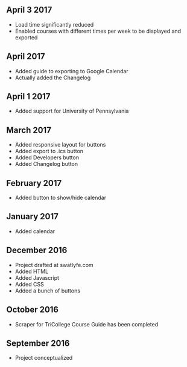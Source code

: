 ## April 3 2017
* Load time significantly reduced
* Enabled courses with different times per week to be displayed and exported
## April 2017
* Added guide to exporting to Google Calendar
* Actually added the Changelog
## April 1 2017
* Added support for University of Pennsylvania
## March 2017
* Added responsive layout for buttons
* Added export to .ics button
* Added Developers button
* Added Changelog button
## February 2017
* Added button to show/hide calendar
## January 2017
* Added calendar
## December 2016
* Project drafted at swatlyfe.com
* Added HTML
* Added Javascript
* Added CSS
* Added a bunch of buttons
## October 2016
* Scraper for TriCollege Course Guide has been completed
## September 2016
* Project conceptualized
